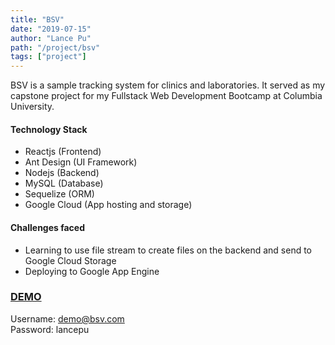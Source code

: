 ```yaml
---
title: "BSV"
date: "2019-07-15"
author: "Lance Pu"
path: "/project/bsv"
tags: ["project"]
---
```


BSV is a sample tracking system for clinics and laboratories.
It served as my capstone project for my Fullstack Web Development Bootcamp at Columbia University.

#### Technology Stack
- Reactjs (Frontend)
- Ant Design (UI Framework)
- Nodejs (Backend)
- MySQL (Database)
- Sequelize (ORM)
- Google Cloud (App hosting and storage)

#### Challenges faced
- Learning to use file stream to create files on the backend and send to Google Cloud Storage
- Deploying to Google App Engine

### [DEMO](https://bsv-dot-s4-phoenix-dev.appspot.com/)
Username: demo@bsv.com <br>
Password: lancepu